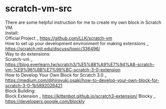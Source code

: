 # scratch-vm-src
There are some helpful instruction for me to create my own block in Scratch VM.  
Install:  
Official Project _ https://github.com/LLK/scratch-vm  
How to set up your development environment for making extensions _ https://scratch.mit.edu/discuss/topic/336496/  
Way to do extensions:  
Scratch-vm _ https://blog.everlearn.tw/scratch3/%E5%88%A9%E7%94%A8-scratch-vm-%E9%96%8B%E7%99%BC-scratch-3-0-extension  
How to Develop Your Own Block for Scratch 3.0 _ https://medium.com/@hiroyuki.osaki/how-to-develop-your-own-block-for-scratch-3-0-1b5892026421  
Block Building:  
Block Extension _ https://kittenbot.github.io/scratch3-extension/
Blocky _ https://developers.google.com/blockly

